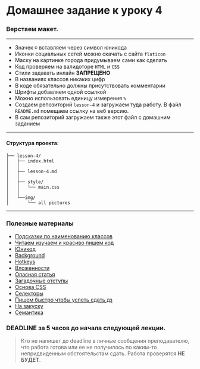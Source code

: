 # Домашнее задание к уроку 4

### Верстаем макет.

***
+ Значек ```©``` вставляем через символ юникода
+ Иконки социальных сетей можно скачать с сайта ```flaticon```
+ Маску на картинке города придумываем сами как сделать
+ Код проверяем на валидоторе ```HTML``` и ```CSS```
+ Стили задавать инлайн **ЗАПРЕЩЕНО**
+ В названиях классов никаких цифр
+ В коде обязательно должны присутствовать комментарии
+ Шрифты добавляем одной ссылкой
+ Можно использовать единицу измерения ```%```
+ Создаем репозиторий ```lesson-4``` и загружаем туда работу. В файл ```README.md``` помещаем
ссылку на веб версию.
+ В сам репозиторий загружаем также этот файл с домашним заданием
***

#### Структура проекта: 

```
├── lesson-4/
│   ├── index.html
│   │
│   ├── lesson-4.md
│   │
│   ├── style/
│   │   └── main.css
│   │
│   └──img/
│       └── all pictures
```

***

### Полезные материалы 

+ [Подсказки по наименованию классов](https://github.com/yoksel/common-words)
+ [Читаем изучаем и красиво пишем код](http://codeguide.academy/html-css.html)
+ [Юникод](https://unicode-table.com/ru/#control-character)
+ [Background](https://developer.mozilla.org/ru/docs/Web/CSS/background)
+ [Hotkeys](https://nikomedvedev.ru/other/vscodeshortcuts/hotkeys.html)
+ [Вложенности](https://caninclude.glitch.me/)
+ [Опасная статья](https://web-standards.ru/articles/vertical-align/)
+ [Загадочные отступы](https://css-live.ru/articles/zagadochnye-otstupy-mezhdu-inlajn-blokami.html)
+ [Основа CSS](https://html5book.ru/osnovy-css/)
+ [Селекторы](https://code.tutsplus.com/ru/tutorials/the-30-css-selectors-you-must-memorize--net-16048)
+ [Пишем быстро чтобы успеть сдать дз](https://bezugly.ru/blog/posts/emmet)
+ [На закуску](https://html5css.ru/html/html5_syntax.php)
+ [Семантика](https://medium.com/@stasonmars/%D1%81%D0%B5%D0%BA%D1%80%D0%B5%D1%82%D1%8B-%D0%B8%D1%81%D0%BF%D0%BE%D0%BB%D1%8C%D0%B7%D0%BE%D0%B2%D0%B0%D0%BD%D0%B8%D1%8F-%D1%81%D0%B5%D0%BC%D0%B0%D0%BD%D1%82%D0%B8%D1%87%D0%B5%D1%81%D0%BA%D0%BE%D0%B8%CC%86-%D0%B2%D0%B5%D1%80%D1%81%D1%82%D0%BA%D0%B8-%D0%B2-html5-c7cd5e6f1ebb)


### DEADLINE за 5 часов до начала следующей лекции.

> Кто не напишет до deadline в личные сообщения преподавателю, что работа готова или ее не получилось по каким-то непридвиденным обстоятельстам сдать. Работа проверятся **НЕ БУДЕТ**.
